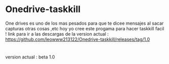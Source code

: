 # Onedrive-taskkill
One drives es uno de los mas pesados para que te dicee mensajes al sacar capturas otras cosas ,etc
hoy yo cree este progama para hacer taskkill facil !
link para ir a las descargas de la version actual : https://github.com/leowww213122/Onedrive-taskkill/releases/tag/1.0
#
#
#
#
#
version actual : beta 1.0
